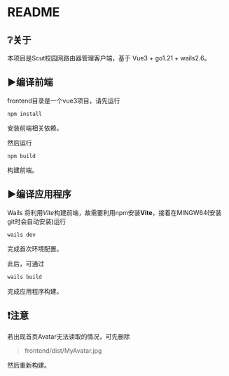 # README

## ❔关于

本项目是Scut校园网路由器管理客户端，基于 Vue3 + go1.21 + wails2.6。

## ▶编译前端

frontend目录是一个vue3项目，请先运行

```
npm install
```

安装前端相关依赖。

然后运行

```
npm build
```

构建前端。

## ▶编译应用程序

Wails 将利用*Vite*构建前端，故需要利用npm安装**Vite**，接着在MINGW64(安装git时会自动安装)运行

```shell
wails dev
```

完成首次环境配置。

此后，可通过

```sh
wails build
```

完成应用程序构建。

## ❗注意

若出现首页Avatar无法读取的情况，可先删除

> frontend/dist/MyAvatar.jpg

然后重新构建。
